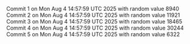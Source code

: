 Commit 1 on Mon Aug  4 14:57:59 UTC 2025 with random value 8940
Commit 2 on Mon Aug  4 14:57:59 UTC 2025 with random value 11921
Commit 3 on Mon Aug  4 14:57:59 UTC 2025 with random value 18465
Commit 4 on Mon Aug  4 14:57:59 UTC 2025 with random value 30244
Commit 5 on Mon Aug  4 14:57:59 UTC 2025 with random value 6322
